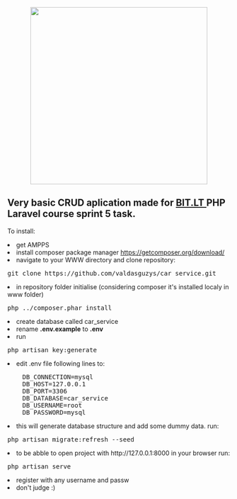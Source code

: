 <p align="center"><a href="https://laravel.com" target="_blank"><img src="https://raw.githubusercontent.com/laravel/art/master/logo-lockup/5%20SVG/2%20CMYK/1%20Full%20Color/laravel-logolockup-cmyk-red.svg" width="400"></a></p>

<h2>Very basic CRUD aplication made for <a href="http://bit.lt"> BIT.LT </a> PHP Laravel course sprint 5 task.</h2>

To install:
<li>get AMPPS</li>
<li>install composer package manager <a href="https://getcomposer.org/download/">https://getcomposer.org/download/</a></li>
<li>navigate to your WWW directory and clone repository: <pre>git clone https://github.com/valdasguzys/car_service.git</pre>


<li>in repository folder initialise (considering composer it's installed localy in www folder) <pre>php ../composer.phar install</pre></li>
<li>create database called car_service</li>
<li>rename <b>.env.example</b> to <b>.env</b>
<li>run <pre>php artisan key:generate</pre>
 
<li>edit .env file following lines to:
<pre>
    DB_CONNECTION=mysql
    DB_HOST=127.0.0.1
    DB_PORT=3306
    DB_DATABASE=car_service
    DB_USERNAME=root
    DB_PASSWORD=mysql
</pre> 
<li>this will generate database structure and add some dummy data. run:<pre>php artisan migrate:refresh --seed</pre> </li>
<li> to be abble to open project with http://127.0.0.1:8000 in your browser run: <pre>php artisan serve</pre>
<li>register with any username and passw</li>
<li>don't judge :)